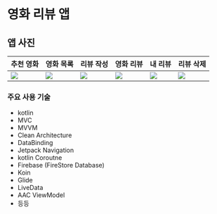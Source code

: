 # 영화 리뷰 앱

## 앱 사진
|추천 영화|영화 목록|리뷰 작성|영화 리뷰|내 리뷰|리뷰 삭제|
|---|---|---|---|---|---|
|<img src="https://user-images.githubusercontent.com/74344026/122955339-facc4180-d3ba-11eb-8745-6991bc9b580f.png"/>|<img src="https://user-images.githubusercontent.com/74344026/122955580-2fd89400-d3bb-11eb-8233-c2a16cbd1fc0.png"/>|<img src="https://user-images.githubusercontent.com/74344026/122956643-256aca00-d3bc-11eb-9871-23a3bed69190.png"/>|<img src="https://user-images.githubusercontent.com/74344026/122956005-96f64880-d3bb-11eb-9ffa-9a595b19f105.png"/>|<img src="https://user-images.githubusercontent.com/74344026/122956828-50edb480-d3bc-11eb-8737-dd0bb0b5ce0b.png"/>|<img src="https://user-images.githubusercontent.com/74344026/122956990-77abeb00-d3bc-11eb-9fd6-79116ecb4792.png"/>

### 주요 사용 기술
* kotlin
* MVC
* MVVM
* Clean Architecture
* DataBinding
* Jetpack Navigation
* kotlin Coroutne
* Firebase (FireStore Database)
* Koin
* Glide
* LiveData
* AAC ViewModel
* 등등
